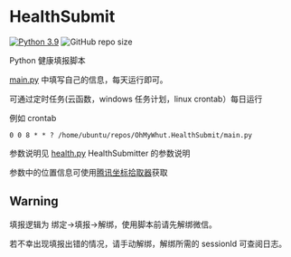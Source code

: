 # HealthSubmit
[![Python 3.9](https://img.shields.io/badge/python-3.9-blue.svg)](https://www.python.org/downloads/)
![GitHub repo size](https://img.shields.io/github/repo-size/saicem/OhMyWhut.HealthSubmit?style=flat-square)

Python 健康填报脚本

[main.py](main.py) 中填写自己的信息，每天运行即可。

可通过定时任务(云函数，windows 任务计划，linux crontab）每日运行

例如 crontab
```shell
0 0 8 * * ? /home/ubuntu/repos/OhMyWhut.HealthSubmit/main.py
```

参数说明见 [health.py](health.py) HealthSubmitter 的参数说明

参数中的位置信息可使用[腾讯坐标拾取器](https://lbs.qq.com/getPoint/)获取

## Warning

填报逻辑为 绑定->填报->解绑，使用脚本前请先解绑微信。

若不幸出现填报出错的情况，请手动解绑，解绑所需的 sessionId 可查阅日志。
